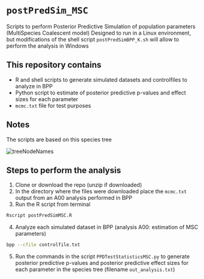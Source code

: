 # `postPredSim_MSC`

Scripts to perform Posterior Predictive Simulation of population parameters (MultiSpecies Coalescent model)
Designed to run in a Linux environment, but modifications of the shell script `postPredSimBPP_K.sh` will allow to perform the analysis in Windows

## This repository contains

 - R and shell scripts to generate simulated datasets and controlfiles to analyze in BPP
 - Python script to estimate of posterior predictive p-values and effect sizes for each parameter
 - `mcmc.txt` file for test purposes

## Notes

The scripts are based on this species tree

![treeNodeNames](https://user-images.githubusercontent.com/39627346/154763344-9b18394e-7c52-4952-a0ba-a575a1397762.svg)

## Steps to perform the analysis

1. Clone or download the repo (unzip if downloaded)
2. In the directory where the files were downloaded place the `mcmc.txt` output from an A00 analysis performed in BPP
3. Run the R script from terminal
```sh
Rscript postPredSimMSC.R
```
4. Analyze each simulated dataset in BPP (analysis A00: estimation of MSC parameters)
```sh
bpp --cfile controlfile.txt
```
5. Run the commands in the script `PPDTestStatisticsMSC.py` to generate posterior predictive p-values and posterior predictive effect sizes for each parameter in the species tree (filename `out_analysis.txt`)
